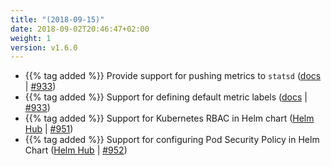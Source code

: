 ```yaml
---
title: "(2018-09-15)"
date: 2018-09-02T20:46:47+02:00
weight: 1
version: v1.6.0
---
```


- {{% tag added %}} Provide support for pushing metrics to `statsd` ([docs](https://promitor.io/configuration/v1.x/runtime#statsd) | [#933](https://github.com/tomkerkhove/promitor/issues/992))
- {{% tag added %}} Support for defining default metric labels ([docs](https://promitor.io/configuration/v1.x/metrics/) | [#933](https://github.com/tomkerkhove/promitor/issues/933))
- {{% tag added %}} Support for Kubernetes RBAC in Helm chart ([Helm Hub](https://hub.helm.sh/charts/promitor/promitor-agent-scraper) | [#951](https://github.com/tomkerkhove/promitor/issues/951))
- {{% tag added %}} Support for configuring Pod Security Policy in Helm Chart ([Helm Hub](https://hub.helm.sh/charts/promitor/promitor-agent-scraper) | [#952](https://github.com/tomkerkhove/promitor/issues/952))
